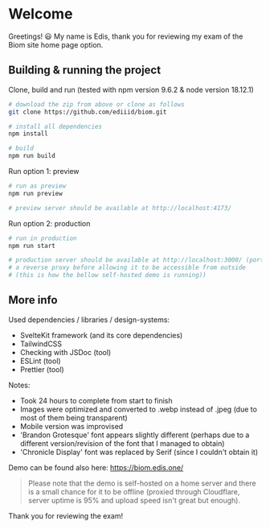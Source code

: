 # Welcome

Greetings! :smiley:
My name is Edis, thank you for reviewing my exam of the Biom site home page option.

## Building & running the project

Clone, build and run (tested with npm version 9.6.2 & node version 18.12.1)

```bash
# download the zip from above or clone as follows
git clone https://github.com/ediiid/biom.git

# install all dependencies
npm install

# build
npm run build
```

Run option 1: preview

```bash
# run as preview
npm run preview

# preview server should be available at http://localhost:4173/
```

Run option 2: production

```bash
# run in production
npm run start

# production server should be available at http://localhost:3000/ (port can be forwarded through
# a reverse proxy before allowing it to be accessible from outside
# (this is how the bellow self-hosted demo is running))
```

## More info

Used dependencies / libraries / design-systems:

- SvelteKit framework (and its core dependencies)
- TailwindCSS
- Checking with JSDoc (tool)
- ESLint (tool)
- Prettier (tool)

Notes:

- Took 24 hours to complete from start to finish
- Images were optimized and converted to .webp instead of .jpeg (due to most of them being transparent)
- Mobile version was improvised
- 'Brandon Grotesque' font appears slightly different (perhaps due to a different version/revision of the font that I managed to obtain)
- 'Chronicle Display' font was replaced by Serif (since I couldn't obtain it)

Demo can be found also here: https://biom.edis.one/

> Please note that the demo is self-hosted on a home server and there is a small chance for it to be offline (proxied through Cloudflare, server uptime is 95% and upload speed isn't great but enough).

Thank you for reviewing the exam!
